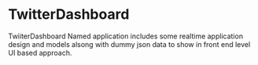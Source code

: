 # TwitterDashboard
 TwiiterDashboard Named application includes some realtime application design and models alsong with dummy json data to show in front end level UI based approach.
